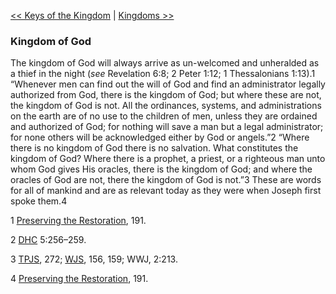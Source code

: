 [<< Keys of the Kingdom](Keys%20of%20the%20Kingdom)  |  [Kingdoms >>](Kingdoms)

### Kingdom of God
The kingdom of God will always arrive as un-welcomed and unheralded as a thief in the night (*see* Revelation 6:8; 2 Peter 1:12; 1 Thessalonians 1:13).1 “Whenever men can find out the will of God and find an administrator legally authorized from God, there is the kingdom of God; but where these are not, the kingdom of God is not. All the ordinances, systems, and administrations on the earth are of no use to the children of men, unless they are ordained and authorized of God; for nothing will save a man but a legal administrator; for none others will be acknowledged either by God or angels.”2 “Where there is no kingdom of God there is no salvation. What constitutes the kingdom of God? Where there is a prophet, a priest, or a righteous man unto whom God gives His oracles, there is the kingdom of God; and where the oracles of God are not, there the kingdom of God is not.”3 These are words for all of mankind and are as relevant today as they were when Joseph first spoke them.4



1
[Preserving the Restoration](#), 191.


2
[DHC](#) 5:256–259.


3
[TPJS](#), 272; [WJS](#), 156, 159; WWJ, 2:213.


4
[Preserving the Restoration](#), 191.